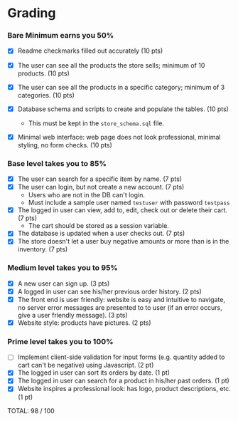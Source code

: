 # Grading

### Bare Minimum earns you 50%
- [x] Readme checkmarks filled out accurately (10 pts)
- [x] The user can see all the products the store sells; minimum of 10 products. (10 pts)
- [x] The user can see all the products in a specific category; minimum of 3 categories. (10 pts)
- [x] Database schema and scripts to create and populate the tables. (10 pts)
  - This must be kept in the `store_schema.sql` file.
- [x] Minimal web interface: web page does not look professional, minimal styling, no form checks. (10 pts)


### Base level takes you to 85% 
- [x] The user can search for a specific item by name. (7 pts)
- [x] The user can login, but not create a new account. (7 pts)
  - Users who are not in the DB can't login.
  - Must include a sample user named `testuser` with password `testpass`
- [x] The logged in user can view, add to, edit, check out or delete their cart. (7 pts)
  - The cart should be stored as a session variable.
- [x] The database is updated when a user checks out. (7 pts)
- [x] The store doesn't let a user buy negative amounts or more than is in the inventory. (7 pts)

### Medium level takes you to 95%
- [x] A new user can sign up. (3 pts)
- [x] A logged in user can see his/her previous order history. (2 pts)
- [x] The front end is user friendly: website is easy and intuitive to navigate, no server error messages are presented to to user (if an error occurs, give a user friendly message). (3 pts)
- [x] Website style: products have pictures. (2 pts)

### Prime level takes you to 100%
- [ ] Implement client-side validation for input forms (e.g. quantity added to cart can't be negative) using Javascript. (2 pt)
- [x] The logged in user can sort its orders by date. (1 pt)
- [x] The logged in user can search for a product in his/her past orders. (1 pt)
- [x] Website inspires a professional look: has logo, product descriptions, etc. (1 pt)

TOTAL: 98 / 100